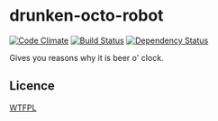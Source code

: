 drunken-octo-robot
===
[![Code Climate](http://img.shields.io/codeclimate/github/eiriksm/drunken-octo-robot.svg)](https://codeclimate.com/github/eiriksm/drunken-octo-robot)
[![Build Status](https://travis-ci.org/eiriksm/drunken-octo-robot.svg)](https://travis-ci.org/eiriksm/drunken-octo-robot)
[![Dependency Status](https://david-dm.org/eiriksm/drunken-octo-robot.svg?theme=shields.io)](https://david-dm.org/eiriksm/drunken-octo-robot)

Gives you reasons why it is beer o' clock.

## Licence
[WTFPL](http://en.wikipedia.org/wiki/WTFPL)
